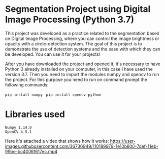 
# Segmentation Project using Digital Image Processing (Python 3.7)

This project was developed as a practice related to the segmentation based on Digital Image Processing, where you can control the image brightness or opacity with a circle-detection system. The goal of this project is to demonstrate the use of detection systems and the ease with which they can be developed. You can use it for your projects!

After you have downloaded the project and opened it, it's necessary to have Python 3 already installed on your computer, in this case I have used the version 3.7.
Then you need to import the modules numpy and opencv to run the project. For this purpose you need to run on command prompt the following commands:

``` pip install numpy  ```
``` pip install opencv-python ```

# Libraries used
```
Numpy 1.14.0
OpenCV 4.5.1
````
Here it's attached a video that shows how it works:
https://user-images.githubusercontent.com/36736949/110189979-1e10b800-7def-11eb-99be-bc4006f617ec.mp4

